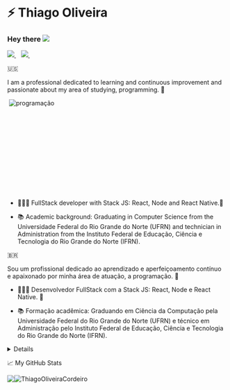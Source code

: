 <!-- ### Hi there 👋 -->

<!--
**ThiagoOliveiraCordeiro/ThiagoOliveiraCordeiro** is a ✨ _special_ ✨ repository because its `README.md` (this file) appears on your GitHub profile.

Here are some ideas to get you started:

- 🔭 I’m currently working on ...
- 🌱 I’m currently learning ...
- 👯 I’m looking to collaborate on ...
- 🤔 I’m looking for help with ...
- 💬 Ask me about ...
- 📫 How to reach me: ...
- 😄 Pronouns: ...
- ⚡ Fun fact: ...
-->
# ⚡ Thiago Oliveira

### Hey there <img src="https://media.giphy.com/media/hvRJCLFzcasrR4ia7z/giphy.gif" width="25px">

<p>
<a href="https://www.linkedin.com/in/thiago-de-oliveira-cordeiro-32562b1b6/">
    <img src="https://img.shields.io/badge/linkedin-%230077B5.svg?&style=for-the-badge&logo=linkedin&logoColor=white" />
</a>&nbsp;&nbsp;
<a href="mailto:thiagoty52@gmail.com">
    <img src="https://img.shields.io/badge/Gmail-D14836?style=for-the-badge&logo=gmail&logoColor=white" />        
</a>&nbsp;&nbsp; 
</p>

<p>

:us:

I am a professional dedicated to learning and continuous improvement and passionate about my area of ​​studying, programming. :rocket:

<img align="right" alt="programação" src="https://github.com/ThiagoOliveiraCordeiro/ThiagoOliveiraCordeiro/blob/master/programming.svg" width="500" height="230" /> <p>


- 👨🏽‍💻 FullStack developer with Stack JS: React, Node and React Native.💜

- :books: Academic background: Graduating in Computer Science from the Universidade Federal do Rio Grande do Norte (UFRN) and technician in Administration from the Instituto Federal de Educação, Ciência e Tecnologia do Rio Grande do Norte (IFRN). 

</p>

<p>
🇧🇷

Sou um profissional dedicado ao aprendizado e aperfeiçoamento contínuo e apaixonado por minha área de atuação, a programação. :rocket:

- 👨🏽‍💻 Desenvolvedor FullStack com a Stack JS: React, Node e React Native. 💜

- :books: Formação acadêmica: Graduando em Ciência da Computação pela Universidade Federal do Rio Grande do Norte (UFRN) e técnico em Administração pelo Instituto Federal de Educação, Ciência e Tecnologia do Rio Grande do Norte (IFRN). </p>

<details>

<sumary> <h2>Languages and Tools:<h2> </sumary>  

<code> <img alt="icone do html5" height="35" width="35" src="https://raw.githubusercontent.com/devicons/devicon/master/icons/html5/html5-original.svg"></code>
<code> <img alt="icone do css3" height="35" width="35" src="https://raw.githubusercontent.com/devicons/devicon/master/icons/css3/css3-original.svg"></code>
<code><img alt="icone do JavaScript" height="35" width="35" src="https://raw.githubusercontent.com/devicons/devicon/master/icons/javascript/javascript-original.svg"></code>
<code><img alt="icone do BootStrap" height="35" width="35" src="https://raw.githubusercontent.com/devicons/devicon/master/icons/bootstrap/bootstrap-plain.svg"></code>
<code><img alt="icone do TypeScript" height="35" width="35" src="https://raw.githubusercontent.com/devicons/devicon/master/icons/typescript/typescript-original.svg"></code>
<code><img alt="icone do BabelJS" height="35" width="35" src="https://raw.githubusercontent.com/devicons/devicon/master/icons/babel/babel-original.svg"></code>
<code><img alt="icone do Webpack" height="35" width="35" src="https://raw.githubusercontent.com/devicons/devicon/master/icons/webpack/webpack-original.svg"></code>
<code><img alt="icone do ReactJS" height="35" width="35" src="https://raw.githubusercontent.com/devicons/devicon/master/icons/react/react-original.svg"></code>
<code><img alt="icone do NextJS" height="35" width="35" src="https://raw.githubusercontent.com/devicons/devicon/master/icons/nextjs/nextjs-original.svg"></code>
<code><img alt="icone do ExpressJS" height="35" width="35" src="https://raw.githubusercontent.com/devicons/devicon/master/icons/express/express-original.svg"></code>
<code><img alt="icone do Python" height="35" width="35" src="https://raw.githubusercontent.com/devicons/devicon/master/icons/python/python-original.svg"></code>
<code><img alt="icone do Django" height="35" width="35" src="https://raw.githubusercontent.com/devicons/devicon/master/icons/django/django-original.svg"></code>
<code><img alt="icone do MySql" height="35" width="35" src="https://raw.githubusercontent.com/devicons/devicon/master/icons/mysql/mysql-original.svg"></code>
<code><img alt="icone do C" height="35" width="35" src="https://raw.githubusercontent.com/devicons/devicon/master/icons/c/c-original.svg"></code>
<code><img alt="icone do CPP" height="35" width="35" src="https://raw.githubusercontent.com/devicons/devicon/master/icons/cplusplus/cplusplus-original.svg"></code>
<code><img alt="icone do Linux" height="35" width="35" src="https://raw.githubusercontent.com/devicons/devicon/master/icons/linux/linux-original.svg"></code>

</details>


📈 My GitHub Stats

<img align="left" src="https://github-readme-stats.vercel.app/api/top-langs/?username=ThiagoOliveiraCordeiro&layout=compact"/>

<img src="https://github-readme-stats.vercel.app/api?username=ThiagoOliveiraCordeiro&show_icons=true" alt="ThiagoOliveiraCordeiro" />
<!-- <p style="align=center;"> -->
<!-- Change the `github-readme-stats.anuraghazra1.vercel.app` to `github-readme-stats.vercel.app`  -->
<!-- </p> -->
<!-- &theme=material-palenight -->
<!-- &theme=gotham -->
